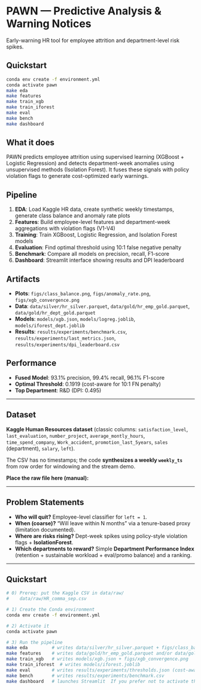 # PAWN — Predictive Analysis & Warning Notices

Early-warning HR tool for employee attrition and department-level risk spikes.

## Quickstart

```bash
conda env create -f environment.yml
conda activate pawn
make eda
make features
make train_xgb
make train_iforest
make eval
make bench
make dashboard
```

## What it does

PAWN predicts employee attrition using supervised learning (XGBoost + Logistic Regression) and detects department-week anomalies using unsupervised methods (Isolation Forest). It fuses these signals with policy violation flags to generate cost-optimized early warnings.

## Pipeline

1. **EDA**: Load Kaggle HR data, create synthetic weekly timestamps, generate class balance and anomaly rate plots
2. **Features**: Build employee-level features and department-week aggregations with violation flags (V1-V4)
3. **Training**: Train XGBoost, Logistic Regression, and Isolation Forest models
4. **Evaluation**: Find optimal threshold using 10:1 false negative penalty
5. **Benchmark**: Compare all models on precision, recall, F1-score
6. **Dashboard**: Streamlit interface showing results and DPI leaderboard

## Artifacts

- **Plots**: `figs/class_balance.png`, `figs/anomaly_rate.png`, `figs/xgb_convergence.png`
- **Data**: `data/silver/hr_silver.parquet`, `data/gold/hr_emp_gold.parquet`, `data/gold/hr_dept_gold.parquet`
- **Models**: `models/xgb.json`, `models/logreg.joblib`, `models/iforest_dept.joblib`
- **Results**: `results/experiments/benchmark.csv`, `results/experiments/last_metrics.json`, `results/experiments/dpi_leaderboard.csv`

## Performance

- **Fused Model**: 93.1% precision, 99.4% recall, 96.1% F1-score
- **Optimal Threshold**: 0.1919 (cost-aware for 10:1 FN penalty)
- **Top Department**: R&D (DPI: 0.495)
---

## Dataset

**Kaggle Human Resources dataset** (classic columns: `satisfaction_level`, `last_evaluation`, `number_project`, `average_montly_hours`, `time_spend_company`, `Work_accident`, `promotion_last_5years`, `sales` (department), `salary`, `left`).

The CSV has no timestamps; the code **synthesizes a weekly `weekly_ts`** from row order for windowing and the stream demo.

**Place the raw file here (manual):**
 
---

## Problem Statements

- **Who will quit?** Employee-level classifier for `left = 1`.
- **When (coarse)?** “Will leave within N months” via a tenure-based proxy (limitation documented).
- **Where are risks rising?** Dept-week spikes using policy-style violation flags + **IsolationForest**.
- **Which departments to reward?** Simple **Department Performance Index** (retention + sustainable workload + eval/promo balance) and a ranking.

---

## Quickstart

```bash
# 0) Prereq: put the Kaggle CSV in data/raw/
#    data/raw/HR_comma_sep.csv

# 1) Create the Conda environment
conda env create -f environment.yml

# 2) Activate it
conda activate pawn

# 3) Run the pipeline
make eda         # writes data/silver/hr_silver.parquet + figs/class_balance.png, figs/anomaly_rate.png
make features    # writes data/gold/hr_emp_gold.parquet and/or data/gold/hr_dept_gold.parquet (or hr_gold.parquet)
make train_xgb   # writes models/xgb.json + figs/xgb_convergence.png
make train_iforest  # writes models/iforest.joblib
make eval        # writes results/experiments/thresholds.json (cost-aware τ)
make bench       # writes results/experiments/benchmark.csv
make dashboard   # launches Streamlit  If you prefer not to activate the env in your shell, prefix with conda run -n pawn …. (reads Gold + Results)
```
